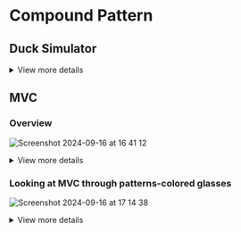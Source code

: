 # Compound Pattern

## Duck Simulator
<details>
  <summary>View more details</summary>

> **This was a compound pattern?** No, this was just a set of patterns working together. A compound pattern is a set of a few patterns that are combined to solve a general problem.

![Screenshot 2024-09-16 at 16 09 29](https://github.com/user-attachments/assets/36637ce4-22d1-4f6a-bb06-9449d752d58c)
</details>

## MVC
### Overview
![Screenshot 2024-09-16 at 16 41 12](https://github.com/user-attachments/assets/08b82f58-5bbb-4f9b-b4f9-801a2dad6cc6)

<details>
  <summary>View more details</summary>

1. **You’re the user — you interact with the view**.
The view is your window to the model. When you do something to the view (like click the Play button) then the view tells the controller what you did. It’s the controller’s job to handle that.

2. **The controller asks the model to change its state**.
The controller takes your actions and interprets them. If you click on a button, it’s the controller’s job to figure out what that means and how the model should be manipulated based on that action.

3. **The controller may also ask the view to change**.
When the controller receives an action from the view, it may need to tell the view to change as a result. For example, the controller could enable or disable certain buttons or menu items in the interface.

4. **The model notifies the view when its state has changed**.
When something changes in the model, based either on some action you took (like clicking a button) or some other internal change (like the next song in the playlist has started), the model notifies the view that its state has changed.

5. **The view asks the model for state**.
The view gets the state it displays directly from the model. For instance, when the model notifies the view that a new song has started playing, the view requests the song name from the model and displays it. The view might also ask the model for state as the result of the controller requesting some change in the view.

**Important Q&A:**

> **Does the controller ever become an observer of the model?**

Sure. In some designs the controller registers with the model and is notified
of changes. This can be the case when something in the model directly affects the user interface controls. For instance, certain states in the model may dictate that some interface items be enabled or disabled. If so, it is really controller’s job to ask the view to update its display accordingly.

> **Why can’t I just do that(the code manipulate "model") in the view code?** 

You could; however,  you don’t want to for two reasons: 

**First**, you’ll **complicate your view code** because it now has two responsibilities: managing the user interface and dealing with logic of how to control the model.

**Second**, you’re **tightly coupling your view to the model**. If you want to reuse the view with another model, forget it. The controller separates the logic of control from the view and decouples the view from the model. By keeping the view and controller loosely coupled, you are building a more flexible and extensible design, one that can more easily accommodate change down the road.
</details>

### Looking at MVC through patterns-colored glasses

![Screenshot 2024-09-16 at 17 14 38](https://github.com/user-attachments/assets/149d8986-41fe-42c4-afa1-27cffd5b671a)


<details>
  <summary>View more details</summary>

![Screenshot 2024-09-16 at 17 16 21](https://github.com/user-attachments/assets/2de16345-247e-4b17-95f5-223946115804)

**Important Q&A:**

> **Does the controller ever implement any application logic?**

****No, the controller implements behavior for the view. It is the smarts that translate the actions from the view to actions on the model.**
The model takes those actions and implements the application logic to decide what to do in response to those actions. The controller might have to do a little work to determine what method calls to make on the model, but that’s not considered the “application logic.” **The application logic is the code that manages and manipulates your data and it lives in your model.**

> I’ve always found the word **“model”** hard to wrap my head around. I now get that **it’s the guts of the application**, but why was such a vague, hard-to-understand word used to describe this aspect of the MVC?

**When MVC was named they needed a word that began with an “M” otherwise they couldn’t have called it MVC.**
But seriously, we agree with you, everyone scratches their head and wonders what a model is. **But then everyone realizes that they can’t think of a better word either.**
</details>



